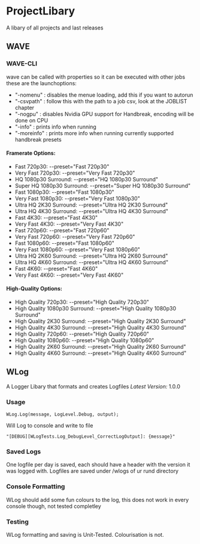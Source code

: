 # ProjectLibary
A libary of all projects and last releases
## WAVE
### WAVE-CLI
wave can be called with properties so it can be executed with other jobs
these are the launchoptions:
- "-nomenu"  : disables the menue loading, add this if you want to autorun
- "-csvpath" : follow this with the path to a job csv, look at the JOBLIST chapter
- "-nogpu"  : disables Nvidia GPU support for Handbreak, encoding will be done on CPU
- "-info"   : prints info when running
- "-moreinfo"   : prints more info when running
 currently supported handbreak presets
#### Framerate Options:
- Fast 720p30: --preset="Fast 720p30"
- Very Fast 720p30: --preset="Very Fast 720p30"
- HQ 1080p30 Surround: --preset="HQ 1080p30 Surround"
- Super HQ 1080p30 Surround: --preset="Super HQ 1080p30 Surround"
- Fast 1080p30: --preset="Fast 1080p30"
- Very Fast 1080p30: --preset="Very Fast 1080p30"
- Ultra HQ 2K30 Surround: --preset="Ultra HQ 2K30 Surround"
- Ultra HQ 4K30 Surround: --preset="Ultra HQ 4K30 Surround"
- Fast 4K30: --preset="Fast 4K30"
- Very Fast 4K30: --preset="Very Fast 4K30"
- Fast 720p60: --preset="Fast 720p60"
- Very Fast 720p60: --preset="Very Fast 720p60"
- Fast 1080p60: --preset="Fast 1080p60"
- Very Fast 1080p60: --preset="Very Fast 1080p60"
- Ultra HQ 2K60 Surround: --preset="Ultra HQ 2K60 Surround"
- Ultra HQ 4K60 Surround: --preset="Ultra HQ 4K60 Surround"
- Fast 4K60: --preset="Fast 4K60"
- Very Fast 4K60: --preset="Very Fast 4K60"

#### High-Quality Options:
- High Quality 720p30: --preset="High Quality 720p30"
- High Quality 1080p30 Surround: --preset="High Quality 1080p30 Surround"
- High Quality 2K30 Surround: --preset="High Quality 2K30 Surround"
- High Quality 4K30 Surround: --preset="High Quality 4K30 Surround"
- High Quality 720p60: --preset="High Quality 720p60"
- High Quality 1080p60: --preset="High Quality 1080p60"
- High Quality 2K60 Surround: --preset="High Quality 2K60 Surround"
- High Quality 4K60 Surround: --preset="High Quality 4K60 Surround"

## WLog
A Logger Libary that formats and creates Logfiles
*Latest Version:* 1.0.0

### Usage
```
WLog.Log(message, LogLevel.Debug, output);
```

Will Log to console and write to file
```
"[DEBUG][WLogTests.Log_DebugLevel_CorrectLogOutput]: {message}"
```

### Saved Logs

One logfile per day is saved, each should have a header with the version it was logged with.
Logfiles are saved under /wlogs of ur rund directory

### Console Formatting

WLog should add some fun colours to the log, this does not work in every console though, not tested completley

### Testing

WLog formatting and saving is Unit-Tested. Colourisation is not.